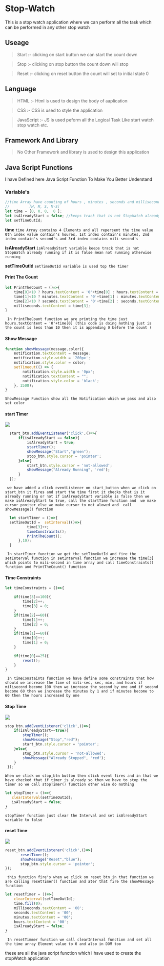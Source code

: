 # Stop-Watch
This is a stop watch application where we can perform all the task which can be performed in any other stop watch

  ## Useage
  > Start :- clicking on start button we can start the count down 

  > Stop  :- clicking on stop button the count down will stop
  
  > Reset :- clicking on reset button the count will set to initial state 0 
 
 ## Language
  > HTML       :- Html is used to design the body of aaplication
  
  > CSS        :- CSS is used to style the application
  
  > JavaScript :- JS is used peform all the Logical Task Like start watch stop watch etc.
 
 ## Framework And Library
 >No Other Framework and library is used to design this application

 ## Java Script Functions
 I have Defined here Java Script Function To Make You Better Understand
 
 ### Variable's
 ``` js
 //time Array have counting of hours , minutes , seconds and milliseconds
//         [H, M, S, M-S]
let time = [0, 0, 0,  0 ];
let isAlreadyStart = false; //keeps track that is not StopWatch already running
let setTimeOutId;
```

**time** 
`time Array contains 4 Elements and all repersent the time value 0th index value contain's houres, 1st index contain's minutes, 2nd index contain's second's and 3rd index contains mili-second's`

**isAlreadyStart**
`isAlreadyStart variable keeps track that is not StopWatch already running if it is false mean not running otherwise running`

**setTimeOutId**
`setTimeOutId variable is used top the timer`

#### Print The Count
``` js
let PrintTheCount = ()=>{
    time[0]<10 ? hours.textContent = '0'+time[0] : hours.textContent = time[0]; 
    time[1]<10 ? minutes.textContent = '0'+time[1] : minutes.textContent = time[1];
    time[2]<10 ? seconds.textContent = '0'+time[2] : seconds.textContent = time[2];
    milliseconds.textContent = time[3];
}
```
` In PrintTheCount function we are printing the time just hours.textContent = '0'+time[0] (this code is doing nothing just is the count is less than 10 then it is appending 0 before the count )`

#### Show Message

``` js
function showMessage(message,color){
    notification.textContent = message;
    notification.style.width = '200px';
    notification.style.color = color;
    setTimeout(() => {
        notification.style.width = '0px';
        notification.textContent = "";
        notification.style.color = 'black';
    }, 2500);
} 
```

`ShowMessage Function show all the Notification which we pass and also set color `

####  start Timer

![](images/startWatch.gif)

``` js
  start_btn.addEventListener('click',()=>{
      if(isAlreadyStart == false){
          isAlreadyStart = true;
          startTimer();
          showMessage("Start","green");
          stop_btn.style.cursor = 'pointer';
      }else{
          start_btn.style.cursor = 'not-allowed';
          showMessage("Already Running", 'red');
      }
  });
```
` we have added a click eventListener on start_button when we click on start_btn it fires and start the time first it checks that is it already running or not if isAlreadyStart variable is false then we make isAlreadyStart to true, call the startTime function and  we make cursor poniter else we make cursor to not alowed and 
call showMessage() function`

``` js
  let startTimer = ()=>{
  setTimeOutId =  setInterval(()=>{
          time[3]++;
          timeConstraints();
          PrintTheCount();
      },10);
  }
```

` In startTimer function we get the setTimeOutId and fire the setInterval function in setInterval function we increase the time[3] which points to mili-second in time array and call timeConstraints() function and PrintTheCount() function`

#### Time Constraints 
``` js
let timeConstraints = ()=>{

    if(time[3]==100){ 
        time[2]++;
        time[3] = 0;
    }
    if(time[2]==60){
        time[1]++;
        time[2] = 0;
    }
    if(time[1]==60){
        time[0]++;
        time[1] = 0;
    }

    if(time[0]==25){
        reset();
    }
}
```
` 
In timeConstaints function we have define some constraints that how should we increase the time of mili-sec, sec, min, and hours if milisecond become 100 then we increase the second by one and if second become 60 then we increase the minutes by 1 and if minutes become to 60 then the hours increased by one
`

#### Stop Time

![](images/stopWatch.gif)
``` js
stop_btn.addEventListener('click',()=>{
    if(isAlreadyStart==true){
        stopTimer();
        showMessage("Stop","red");
        start_btn.style.cursor = 'pointer';
    }else{
        stop_btn.style.cursor = 'not-allowed';
        showMessage("Already Stopped", 'red');
    }
 });
 ```
 `When we click on stop_btn button then click event fires and in that we have checked that if timer is already so then we have to stop the timer so we call stopTimer() function other wise do nothing `
 
 ``` js
let stopTimer = ()=>{
    clearInterval(setTimeOutId);
    isAlreadyStart = false;
}
 ```
 `stopTimer function just clear the Interval and set isAlreadyStart variable to false`
 
 #### reset Time
 
 ![](images/restartWatch.gif)
 ``` js
 reset_btn.addEventListener('click',()=>{
        resetTimer(); 
        showMessage("Reset","blue");
        stop_btn.style.cursor = 'pointer';
});
```
` this function fire's when we click on reset_btn in that function we are calling resetTimer() function and ater that fire the showMessage function`

``` js
let resetTimer = ()=>{
    clearInterval(setTimeOutId);
    time.fill(0);
    milliseconds.textContent = '00';
    seconds.textContent = '00';
    minutes.textContent = '00';
    hours.textContent = '00';  
    isAlreadyStart = false;
}
```
` In resetTimmer function we call clearInterval function and set all the time array Element value to 0 and also in DOM too`

these are all the java script function which i have used to create the stopWatch application
 
